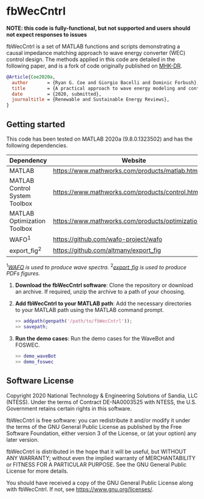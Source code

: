 # fbWecCntrl

**NOTE: this code is fully-functional, but not supported and users should not expect responses to issues**

fbWecCntrl is a set of MATLAB functions and scripts demonstrating a causal impedance matching approach to wave energy converter (WEC) control design. The methods applied in this code are detailed in the following paper, and is a fork of code originally published on [MHK-DR](https://mhkdr.openei.org/submissions/315).

```bibtex
@Article{Coe2020a,
  author       = {Ryan G. Coe and Giorgio Bacelli and Dominic Forbush},
  title        = {A practical approach to wave energy modeling and control},
  date         = {2020, submitted},
  journaltitle = {Renewable and Sustainable Energy Reviews},
}
```

## Getting started
This code has been tested on MATLAB 2020a (9.8.0.1323502) and has the following dependencies.

Dependency                          | Website                                                         	 | Required?
----------------------------------- | ------------------------------------------------------------------ | ---------
MATLAB                              | https://www.mathworks.com/products/matlab.html                  	 | yes
MATLAB Control System Toolbox 		  | https://www.mathworks.com/products/control.html 					         | yes
MATLAB Optimization Toolbox         | https://www.mathworks.com/products/optimization.html            	 | yes
WAFO<sup>1</sup>                    | https://github.com/wafo-project/wafo                            	 | no
export_fig<sup>2</sup>   			      | https://github.com/altmany/export_fig 							               | no

<sup>1</sup>_[WAFO](https://github.com/wafo-project/wafo) is used to produce wave spectra._ 
<sup>2</sup>_[export_fig](https://github.com/altmany/export_fig) is used to produce PDFs figures._ 

1. **Download the fbWecCntrl software**: Clone the repository or download an archive. If required, unzip the archive to a path of your choosing.

2. **Add fbWecCntrl to your MATLAB path**: Add the necessary directories to your MATLAB path using the MATLAB command prompt.

    ```matlab
    >> addpath(genpath('/path/to/fbWecCntrl'));
    >> savepath;
   ```

3. **Run the demo cases**: Run the demo cases for the WaveBot and FOSWEC.

    ```matlab
    >> demo_waveBot
    >> demo_foswec
   ```
## Software License

Copyright 2020 National Technology & Engineering Solutions of Sandia, LLC (NTESS). Under the terms of Contract DE-NA0003525 with NTESS, the U.S. Government retains certain rights in this software.
 
fbWecCntrl is free software: you can redistribute it and/or modify it under the terms of the GNU General Public License as published by the Free Software Foundation, either version 3 of the License, or (at your option) any later version.

fbWecCntrl is distributed in the hope that it will be useful, but WITHOUT ANY WARRANTY; without even the implied warranty of MERCHANTABILITY or FITNESS FOR A PARTICULAR PURPOSE.  See the GNU General Public License for more details.

You should have received a copy of the GNU General Public License along with fbWecCntrl.  If not, see <https://www.gnu.org/licenses/>.
